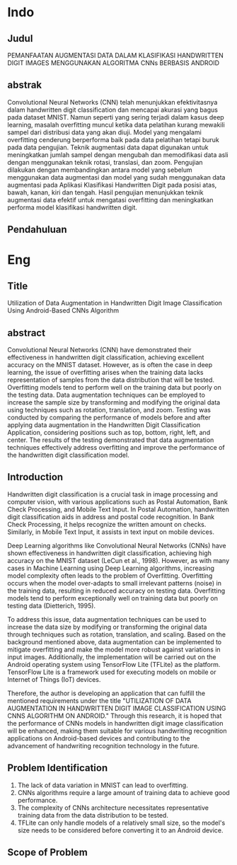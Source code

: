 # Indo
## Judul
PEMANFAATAN AUGMENTASI DATA DALAM KLASIFIKASI HANDWRITTEN DIGIT IMAGES MENGGUNAKAN ALGORITMA CNNs BERBASIS ANDROID
## abstrak
Convolutional Neural Networks (CNN) telah menunjukkan efektivitasnya dalam handwritten digit classification dan mencapai akurasi yang bagus pada dataset MNIST. Namun seperti yang sering terjadi dalam kasus deep learning, masalah overfitting muncul ketika data pelatihan kurang mewakili sampel dari distribusi data yang akan diuji. Model yang mengalami overfitting cenderung berperforma baik pada data pelatihan tetapi buruk pada data pengujian. Teknik augmentasi data dapat digunakan untuk meningkatkan jumlah sampel dengan mengubah dan memodifikasi data asli dengan menggunakan teknik rotasi, translasi, dan zoom. Pengujian dilakukan dengan membandingkan antara model yang sebelum menggunakan data augmentasi dan model yang sudah menggunakan data augmentasi pada Aplikasi Klasifikasi Handwritten Digit pada posisi atas, bawah, kanan, kiri dan tengah. Hasil pengujian menunjukkan teknik augmentasi data efektif untuk mengatasi overfitting dan meningkatkan performa model klasifikasi handwritten digit.
## Pendahuluan

# Eng
## Title
Utilization of Data Augmentation in Handwritten Digit Image Classification Using Android-Based CNNs Algorithm
## abstract
Convolutional Neural Networks (CNN) have demonstrated their effectiveness in handwritten digit classification, achieving excellent accuracy on the MNIST dataset. However, as is often the case in deep learning, the issue of overfitting arises when the training data lacks representation of samples from the data distribution that will be tested. Overfitting models tend to perform well on the training data but poorly on the testing data. Data augmentation techniques can be employed to increase the sample size by transforming and modifying the original data using techniques such as rotation, translation, and zoom. Testing was conducted by comparing the performance of models before and after applying data augmentation in the Handwritten Digit Classification Application, considering positions such as top, bottom, right, left, and center. The results of the testing demonstrated that data augmentation techniques effectively address overfitting and improve the performance of the handwritten digit classification model.
## Introduction
Handwritten digit classification is a crucial task in image processing and computer vision, with various applications such as Postal Automation, Bank Check Processing, and Mobile Text Input. In Postal Automation, handwritten digit classification aids in address and postal code recognition. In Bank Check Processing, it helps recognize the written amount on checks. Similarly, in Mobile Text Input, it assists in text input on mobile devices.

Deep Learning algorithms like Convolutional Neural Networks (CNNs) have shown effectiveness in handwritten digit classification, achieving high accuracy on the MNIST dataset (LeCun et al., 1998). However, as with many cases in Machine Learning using Deep Learning algorithms, increasing model complexity often leads to the problem of Overfitting. Overfitting occurs when the model over-adapts to small irrelevant patterns (noise) in the training data, resulting in reduced accuracy on testing data. Overfitting models tend to perform exceptionally well on training data but poorly on testing data (Dietterich, 1995).

To address this issue, data augmentation techniques can be used to increase the data size by modifying or transforming the original data through techniques such as rotation, translation, and scaling. Based on the background mentioned above, data augmentation can be implemented to mitigate overfitting and make the model more robust against variations in input images. Additionally, the implementation will be carried out on the Android operating system using TensorFlow Lite (TFLite) as the platform. TensorFlow Lite is a framework used for executing models on mobile or Internet of Things (IoT) devices.

Therefore, the author is developing an application that can fulfill the mentioned requirements under the title "UTILIZATION OF DATA AUGMENTATION IN HANDWRITTEN DIGIT IMAGE CLASSIFICATION USING CNNS ALGORITHM ON ANDROID." Through this research, it is hoped that the performance of CNNs models in handwritten digit image classification will be enhanced, making them suitable for various handwriting recognition applications on Android-based devices and contributing to the advancement of handwriting recognition technology in the future.
## Problem Identification
1. The lack of data variation in MNIST can lead to overfitting.
2. CNNs algorithms require a large amount of training data to achieve good performance.
3. The complexity of CNNs architecture necessitates representative training data from the data distribution to be tested.
4. TFLite can only handle models of a relatively small size, so the model's size needs to be considered before converting it to an Android device.
## Scope of Problem







